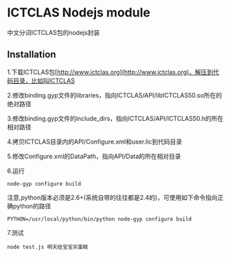 ICTCLAS Nodejs module
=====================

中文分词ICTCLAS包的nodejs封装

Installation
------------


1.下载ICTCLAS包[http://www.ictclas.org](http://www.ictclas.org)，解压到代码目录，比如叫ICTCLAS

2.修改binding.gyp文件的libraries，指向ICTCLAS/API/libICTCLAS50.so所在的绝对路径

3.修改binding.gyp文件的include_dirs，指向ICTCLAS/API/ICTCLAS50.h的所在相对路径

4.拷贝ICTCLAS目录内的API/Configure.xml和user.lic到代码目录

5.修改Configure.xml的DataPath，指向API/Data的所在相对目录

6.运行

	node-gyp configure build

注意,python版本必须是2.6+(系统自带的往往都是2.4的)，可使用如下命令指向正确python的路径

	PYTHON=/usr/local/python/bin/python node-gyp configure build

7.测试

	node test.js 明天给宝宝买蛋糕

